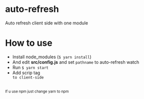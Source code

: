 # auto-refresh
Auto refresh client side with one module

# How to use
- Install node_modules (<code>$ yarn install</code>)
- And edit <b>src/config.js</b> and set <code>pathname</code> to auto-refresh watch
- Run <code>$ yarn start</code>
- Add scrip tag <code><script src="https://localhost:8291/refresh.js" type="module"></script> to client-side</code>

<br>
<small>If u use npm just change yarn to npm</small>
